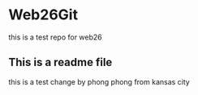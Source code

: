 # Web26Git
this is a test repo for web26

## This is a readme file

this is a test change by phong
phong from kansas city